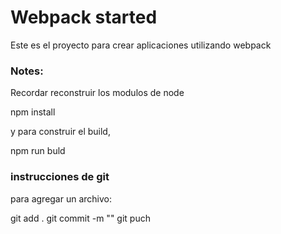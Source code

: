 # Webpack started 

Este es el proyecto para crear aplicaciones utilizando webpack

### Notes:

Recordar reconstruir los modulos de node 

npm install

y para construir el build, 

npm run buld


### instrucciones de git 

para agregar un archivo: 

git add .
git commit -m ""
git puch

